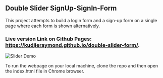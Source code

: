 ## Double Slider SignUp-SignIn-Form
This project attempts to build a login form and a sign-up form on a single page where each form is shown alternatively. 

### Live version Link on Github Pages: https://kudjieraymond.github.io/double-slider-form/.


![Slider Demo](https://media.giphy.com/media/VcwcKZZ7esnPhfwumu/giphy.gif)


To run the webpage on your local machine, clone the repo and then open the index.html file in Chrome browser.
